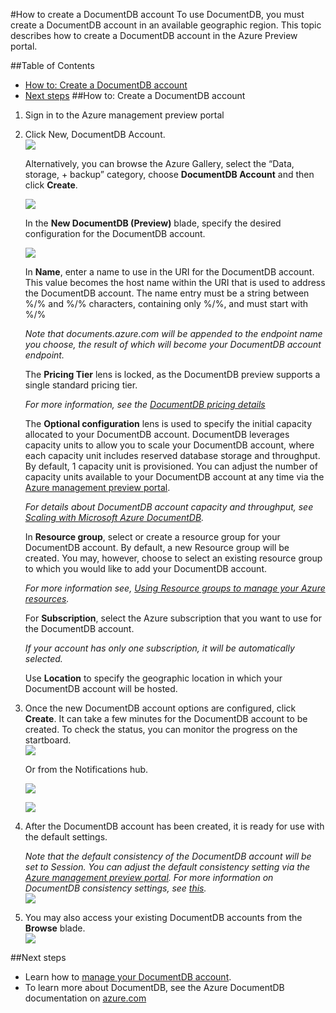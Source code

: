 <properties title="How to Create a DocumentDB Account" pageTitle="How to create a DocumentDB account | Azure" description="Find out how to create a DocumentDB account and choose account settings in the Azure Preview portal."  metaKeywords="NoSQL, DocumentDB,  database, document-orientated database, JSON, account" services="documentdb"  solutions="data-management" documentationCenter=""  authors="bradsev" manager="jhubbard" editor="cgronlun" videoId="" scriptId="" />

<tags ms.service="documentdb" ms.workload="data-services" ms.tgt_pltfrm="na" ms.devlang="na" ms.topic="article" ms.date="08/20/2014" ms.author="bradsev" />

#How to create a DocumentDB account
To use DocumentDB, you must create a DocumentDB account in an available geographic region.  This topic describes how to create a DocumentDB account in the Azure Preview portal.  

##Table of Contents
-	[How to: Create a DocumentDB account][]
-	[Next steps][]
##<a id="Howto"></a>How to: Create a DocumentDB account
1.	Sign in to the Azure management preview portal
2.	Click New, DocumentDB Account.  
	![][1]  

	Alternatively, you can browse the Azure Gallery, select the “Data, storage, + backup” category, choose **DocumentDB Account** and then click **Create**.  

	![][2]  

	In the **New DocumentDB (Preview)** blade, specify the desired configuration for the DocumentDB account. 
 
	![][3] 

	In **Name**, enter a name to use in the URI for the DocumentDB account.  This value becomes the host name within the URI that is used to address the DocumentDB account.  The name entry must be a string between %/% and %/% characters, containing only %/%, and must start with %/% 

	*Note that documents.azure.com will be appended to the endpoint name you choose, the result of which will become your DocumentDB account endpoint.*

	The **Pricing Tier** lens is locked, as the DocumentDB preview supports a single standard pricing tier.

	*For more information, see the [DocumentDB pricing details](http://go.microsoft.com/fwlink/?LinkID=402317&clcid=0x409)*

	The **Optional configuration** lens is used to specify the initial capacity allocated to your DocumentDB account.  DocumentDB leverages capacity units to allow you to scale your DocumentDB account, where each capacity unit includes reserved database storage and throughput.  By default, 1 capacity unit is provisioned.  You can adjust the number of capacity units available to your DocumentDB account at any time via the [Azure management preview portal](https://portal.azure.com/).

	*For details about DocumentDB account capacity and throughput, see [Scaling with Microsoft Azure DocumentDB](about:blank).*

	In **Resource group**, select or create a resource group for your DocumentDB account.  By default, a new Resource group will be created.  You may, however, choose to select an existing resource group to which you would like to add your DocumentDB account.

	*For more information see, [Using Resource groups to manage your Azure resources](http://azure.microsoft.com/en-us/documentation/articles/azure-preview-portal-using-resource-groups/).*

	For **Subscription**, select the Azure subscription that you want to use for the DocumentDB account.

	*If your account has only one subscription, it will be automatically selected.*
 
	Use **Location** to specify the geographic location in which your DocumentDB account will be hosted. 

3.	Once the new DocumentDB account options are configured, click **Create**.  It can take a few minutes for the DocumentDB account to be created.  To check the status, you can monitor the progress on the startboard.  
	![][4]  
  
	Or from the Notifications hub.  

	![][5]  

	![][6]

4.	After the DocumentDB account has been created, it is ready for use with the default settings.

	*Note that the default consistency of the DocumentDB account will be set to Session.  You can adjust the default consistency setting via the [Azure management preview portal](https://portal.azure.com/).  For more information on DocumentDB consistency settings, see [this](http://tbd/).*  
	![][7]  

5.	You may also access your existing DocumentDB accounts from the **Browse** blade.  
	![][8]

##<a id="NextSteps"></a>Next steps
-	Learn how to [manage your DocumentDB account](about:blank).
-	To learn more about DocumentDB, see the Azure DocumentDB documentation on [azure.com](http://go.microsoft.com/fwlink/?LinkID=402319&clcid=0x409)

[How to: Create a DocumentDB account]: #Howto
[Next steps]: #NextSteps


<!--Image references-->
[1]: ./media/documentdb-create-account/ca1.png
[2]: ./media/documentdb-create-account/ca2.png
[3]: ./media/documentdb-create-account/ca3.png
[4]: ./media/documentdb-create-account/ca4.png
[5]: ./media/documentdb-create-account/ca5.png
[6]: ./media/documentdb-create-account/ca6.png
[7]: ./media/documentdb-create-account/ca7.png
[8]: ./media/documentdb-create-account/ca8.png
